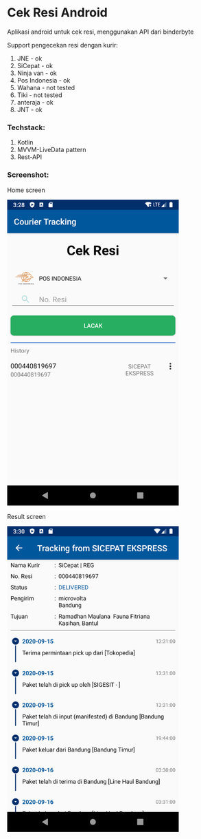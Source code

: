 # Cek Resi Android

Aplikasi android untuk cek resi, menggunakan API dari binderbyte

Support pengecekan resi dengan kurir:
1. JNE - ok
2. SiCepat - ok
3. Ninja van - ok
4. Pos Indonesia - ok
5. Wahana - not tested
6. Tiki - not tested
7. anteraja - ok
8. JNT - ok

### Techstack:
1. Kotlin
2. MVVM-LiveData pattern
3. Rest-API

### Screenshot:
Home screen

<img src="https://github.com/Ram-adhan/md-photo/blob/master/courier-tracking-android/Screenshot_1601454488.png" width="400">

Result screen

<img src="https://github.com/Ram-adhan/md-photo/blob/master/courier-tracking-android/Screenshot_1601454610.png" width="400">
